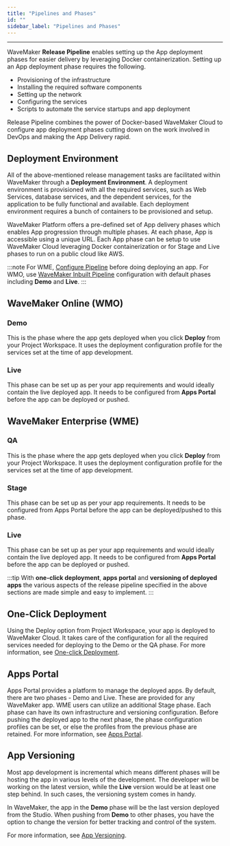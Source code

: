 ```yaml
---
title: "Pipelines and Phases"
id: ""
sidebar_label: "Pipelines and Phases"
---
```

---

WaveMaker **Release Pipeline** enables setting up the App deployment phases for easier delivery by leveraging Docker containerization. Setting up an App deployment phase requires the following.

- Provisioning of the infrastructure
- Installing the required software components
- Setting up the network
- Configuring the services
- Scripts to automate the service startups and app deployment

Release Pipeline combines the power of Docker-based WaveMaker Cloud to configure app deployment phases cutting down on the work involved in DevOps and making the App Delivery rapid.

## Deployment Environment

All of the above-mentioned release management tasks are facilitated within WaveMaker through a **Deployment Environment**. A deployment environment is provisioned with all the required services, such as Web Services, database services, and the dependent services, for the application to be fully functional and available. Each deployment environment requires a bunch of containers to be provisioned and setup.

WaveMaker Platform offers a pre-defined set of App delivery phases which enables App progression through multiple phases. At each phase, App is accessible using a unique URL. Each App phase can be setup to use WaveMaker Cloud leveraging Docker containerization or for Stage and Live phases to run on a public cloud like AWS.

:::note
For WME, [Configure Pipeline](learn/on-premise/configure/config-pipeline) before doing deploying an app. For WMO, use [WaveMaker Inbuilt Pipeline](/learn/app-development/deployment/default-pipelines) configuration with default phases including **Demo** and **Live**.
:::

## WaveMaker Online (WMO)

### Demo

This is the phase where the app gets deployed when you click **Deploy** from your Project Workspace. It uses the deployment configuration profile for the services set at the time of app development.

### Live

This phase can be set up as per your app requirements and would ideally contain the live deployed app. It needs to be configured from **Apps Portal** before the app can be deployed or pushed.

## WaveMaker Enterprise (WME)

### QA

This is the phase where the app gets deployed when you click **Deploy** from your Project Workspace. It uses the deployment configuration profile for the services set at the time of app development.

### Stage

This phase can be set up as per your app requirements. It needs to be configured from Apps Portal before the app can be deployed/pushed to this phase.

### Live

This phase can be set up as per your app requirements and would ideally contain the live deployed app. It needs to be configured from **Apps Portal** before the app can be deployed or pushed.

:::tip
With **one-click deployment**, **apps portal** and **versioning of deployed apps** the various aspects of the release pipeline specified in the above sections are made simple and easy to implement.
:::

## One-Click Deployment

Using the Deploy option from Project Workspace, your app is deployed to WaveMaker Cloud. It takes care of the configuration for all the required services needed for deploying to the Demo or the QA phase. For more information, see [One-click Deployment](/learn/app-development/deployment/one-click-deployment/).

## Apps Portal

Apps Portal provides a platform to manage the deployed apps. By default, there are two phases - Demo and Live. These are provided for any WaveMaker app. WME users can utilize an additional Stage phase. Each phase can have its own infrastructure and versioning configuration. Before pushing the deployed app to the next phase, the phase configuration profiles can be set, or else the profiles from the previous phase are retained. For more information, see [Apps Portal](/learn/app-development/deployment/manage-deployed-apps/#apps-portal).

## App Versioning

Most app development is incremental which means different phases will be hosting the app in various levels of the development. The developer will be working on the latest version, while the **Live** version would be at least one step behind. In such cases, the versioning system comes in handy. 

In WaveMaker, the app in the **Demo** phase will be the last version deployed from the Studio. When pushing from **Demo** to other phases, you have the option to change the version for better tracking and control of the system. 

For more information, see [App Versioning](/learn/app-development/deployment/manage-deployed-apps/#app-versioning).
